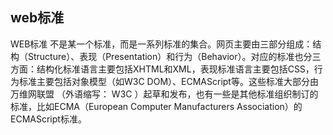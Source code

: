 ## web标准

WEB标准 不是某一个标准，而是一系列标准的集合。网页主要由三部分组成：结构（Structure）、表现（Presentation）和行为（Behavior）。对应的标准也分三方面：结构化标准语言主要包括XHTML和XML，表现标准语言主要包括CSS，行为标准主要包括对象模型（如W3C DOM）、ECMAScript等。这些标准大部分由 万维网联盟 （外语缩写： W3C ）起草和发布，也有一些是其他标准组织制订的标准，比如ECMA（European Computer Manufacturers Association）的ECMAScript标准。

